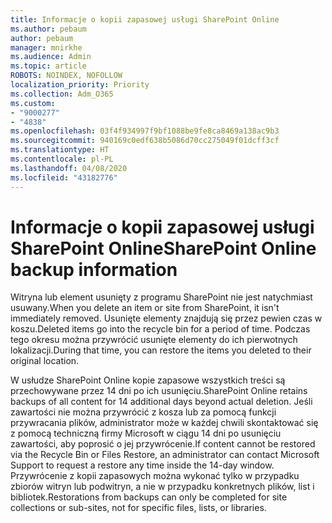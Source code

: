 ```yaml
---
title: Informacje o kopii zapasowej usługi SharePoint Online
ms.author: pebaum
author: pebaum
manager: mnirkhe
ms.audience: Admin
ms.topic: article
ROBOTS: NOINDEX, NOFOLLOW
localization_priority: Priority
ms.collection: Adm_O365
ms.custom:
- "9000277"
- "4838"
ms.openlocfilehash: 03f4f934997f9bf1088be9fe8ca8469a138ac9b3
ms.sourcegitcommit: 940169c0edf638b5086d70cc275049f01dcff3cf
ms.translationtype: HT
ms.contentlocale: pl-PL
ms.lasthandoff: 04/08/2020
ms.locfileid: "43182776"
---
```

# <a name="sharepoint-online-backup-information"></a><span data-ttu-id="f02fc-102">Informacje o kopii zapasowej usługi SharePoint Online</span><span class="sxs-lookup"><span data-stu-id="f02fc-102">SharePoint Online backup information</span></span>

<span data-ttu-id="f02fc-103">Witryna lub element usunięty z programu SharePoint nie jest natychmiast usuwany.</span><span class="sxs-lookup"><span data-stu-id="f02fc-103">When you delete an item or site from SharePoint, it isn't immediately removed.</span></span> <span data-ttu-id="f02fc-104">Usunięte elementy znajdują się przez pewien czas w koszu.</span><span class="sxs-lookup"><span data-stu-id="f02fc-104">Deleted items go into the recycle bin for a period of time.</span></span> <span data-ttu-id="f02fc-105">Podczas tego okresu można przywrócić usunięte elementy do ich pierwotnych lokalizacji.</span><span class="sxs-lookup"><span data-stu-id="f02fc-105">During that time, you can restore the items you deleted to their original location.</span></span>

<span data-ttu-id="f02fc-106">W usłudze SharePoint Online kopie zapasowe wszystkich treści są przechowywane przez 14 dni po ich usunięciu.</span><span class="sxs-lookup"><span data-stu-id="f02fc-106">SharePoint Online retains backups of all content for 14 additional days beyond actual deletion.</span></span> <span data-ttu-id="f02fc-107">Jeśli zawartości nie można przywrócić z kosza lub za pomocą funkcji przywracania plików, administrator może w każdej chwili skontaktować się z pomocą techniczną firmy Microsoft w ciągu 14 dni po usunięciu zawartości, aby poprosić o jej przywrócenie.</span><span class="sxs-lookup"><span data-stu-id="f02fc-107">If content cannot be restored via the Recycle Bin or Files Restore, an administrator can contact Microsoft Support to request a restore any time inside the 14-day window.</span></span> <span data-ttu-id="f02fc-108">Przywrócenie z kopii zapasowych można wykonać tylko w przypadku zbiorów witryn lub podwitryn, a nie w przypadku konkretnych plików, list i bibliotek.</span><span class="sxs-lookup"><span data-stu-id="f02fc-108">Restorations from backups can only be completed for site collections or sub-sites, not for specific files, lists, or libraries.</span></span>

